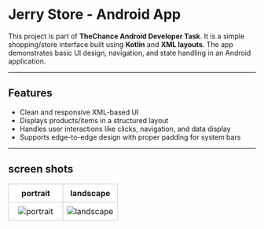 # Jerry Store - Android App

This project is part of **TheChance Android Developer Task**. It is a simple shopping/store interface built using **Kotlin** and **XML layouts**. The app demonstrates basic UI design, navigation, and state handling in an Android application.

---

## Features

- Clean and responsive XML-based UI
- Displays products/items in a structured layout
- Handles user interactions like clicks, navigation, and data display
- Supports edge-to-edge design with proper padding for system bars

---

## screen shots
<table style="width: 100%; border-collapse: collapse;"><tbody><tr><th style="width: 50%; text-align: center; border: 1px solid #ccc; padding: 8px;">portrait</th><th style="width: 50%; text-align: center; border: 1px solid #ccc; padding: 8px;">landscape </th></tr><tr><td style="width: 50%; text-align: center; border: 1px solid #ccc; padding: 8px;"><img style="max-width: 100%; height: auto;" alt="portrait" src="https://github.com/user-attachments/assets/915e6dc0-dfba-4910-9041-05319a78a420"></td><td style="width: 50%; text-align: center; border: 1px solid #ccc; padding: 8px;"><img style="max-width: 100%; height: auto;" alt="landscape" src="https://github.com/user-attachments/assets/a6236389-4dcb-4e62-8ca4-1c3f98f51e8e"></td></tr></tbody></table>
